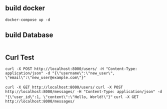 ## build docker
```docker-compose up -d```

## build Database
```docker-compose exec postgres1 psql -U postgres
```

## Curl Test

``` curl -X POST http://localhost:8000/users/ -H "Content-Type: application/json" -d "{\"username\":\"new_user\", \"email\":\"new_user@example.com\"}" ```

```curl -X GET http://localhost:8000/users/```
``` curl -X POST http://localhost:8000/messages/ -H "Content-Type: application/json" -d "{\"user_id\":1, \"content\":\"Hello, World!\"}" ```
``` curl -X GET http://localhost:8000/messages/ ```
